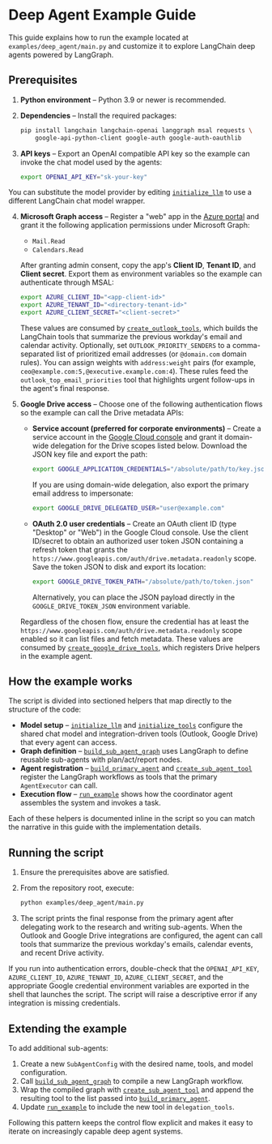 # Deep Agent Example Guide

This guide explains how to run the example located at
`examples/deep_agent/main.py` and customize it to explore LangChain deep agents
powered by LangGraph.

## Prerequisites

1. **Python environment** – Python 3.9 or newer is recommended.
2. **Dependencies** – Install the required packages:

   ```bash
   pip install langchain langchain-openai langgraph msal requests \
       google-api-python-client google-auth google-auth-oauthlib
   ```

3. **API keys** – Export an OpenAI compatible API key so the example can invoke
   the chat model used by the agents:

   ```bash
   export OPENAI_API_KEY="sk-your-key"
   ```

  You can substitute the model provider by editing
  [`initialize_llm`](../examples/deep_agent/main.py#L27) to use a different
   LangChain chat model wrapper.

4. **Microsoft Graph access** – Register a "web" app in the
   [Azure portal](https://portal.azure.com/) and grant it the following
   application permissions under Microsoft Graph:

   - `Mail.Read`
   - `Calendars.Read`

   After granting admin consent, copy the app's **Client ID**, **Tenant ID**,
   and **Client secret**. Export them as environment variables so the example
   can authenticate through MSAL:

   ```bash
   export AZURE_CLIENT_ID="<app-client-id>"
   export AZURE_TENANT_ID="<directory-tenant-id>"
   export AZURE_CLIENT_SECRET="<client-secret>"
   ```

   These values are consumed by
   [`create_outlook_tools`](../integrations/outlook.py), which builds the
   LangChain tools that summarize the previous workday's email and calendar
   activity. Optionally, set `OUTLOOK_PRIORITY_SENDERS` to a comma-separated
   list of prioritized email addresses (or `@domain.com` domain rules). You can
   assign weights with `address:weight` pairs (for example,
   `ceo@example.com:5,@executive.example.com:4`). These rules feed the
   `outlook_top_email_priorities` tool that highlights urgent follow-ups in the
   agent's final response.

5. **Google Drive access** – Choose one of the following authentication flows
   so the example can call the Drive metadata APIs:

   - **Service account (preferred for corporate environments)** – Create a
     service account in the [Google Cloud console](https://console.cloud.google.com/)
     and grant it domain-wide delegation for the Drive scopes listed below.
     Download the JSON key file and export the path:

       ```bash
       export GOOGLE_APPLICATION_CREDENTIALS="/absolute/path/to/key.json"
       ```

     If you are using domain-wide delegation, also export the primary email
     address to impersonate:

       ```bash
       export GOOGLE_DRIVE_DELEGATED_USER="user@example.com"
       ```

   - **OAuth 2.0 user credentials** – Create an OAuth client ID (type "Desktop"
     or "Web") in the Google Cloud console. Use the client ID/secret to obtain
     an authorized user token JSON containing a refresh token that grants the
     `https://www.googleapis.com/auth/drive.metadata.readonly` scope. Save the
     token JSON to disk and export its location:

       ```bash
       export GOOGLE_DRIVE_TOKEN_PATH="/absolute/path/to/token.json"
       ```

     Alternatively, you can place the JSON payload directly in the
     `GOOGLE_DRIVE_TOKEN_JSON` environment variable.

   Regardless of the chosen flow, ensure the credential has at least the
   `https://www.googleapis.com/auth/drive.metadata.readonly` scope enabled so it
   can list files and fetch metadata. These values are consumed by
   [`create_google_drive_tools`](../integrations/google_drive.py), which
   registers Drive helpers in the example agent.

## How the example works

The script is divided into sectioned helpers that map directly to the structure
of the code:

- **Model setup** – [`initialize_llm`](../examples/deep_agent/main.py#L27) and
  [`initialize_tools`](../examples/deep_agent/main.py#L49) configure the shared
  chat model and integration-driven tools (Outlook, Google Drive) that every
  agent can access.
- **Graph definition** – [`build_sub_agent_graph`](../examples/deep_agent/main.py#L101)
  uses LangGraph to define reusable sub-agents with plan/act/report nodes.
- **Agent registration** – [`build_primary_agent`](../examples/deep_agent/main.py#L164)
  and [`create_sub_agent_tool`](../examples/deep_agent/main.py#L192) register the
  LangGraph workflows as tools that the primary `AgentExecutor` can call.
- **Execution flow** – [`run_example`](../examples/deep_agent/main.py#L210)
  shows how the coordinator agent assembles the system and invokes a task.

Each of these helpers is documented inline in the script so you can match the
narrative in this guide with the implementation details.

## Running the script

1. Ensure the prerequisites above are satisfied.
2. From the repository root, execute:

   ```bash
   python examples/deep_agent/main.py
   ```

3. The script prints the final response from the primary agent after delegating
   work to the research and writing sub-agents. When the Outlook and Google
   Drive integrations are configured, the agent can call tools that summarize
   the previous workday's emails, calendar events, and recent Drive activity.

If you run into authentication errors, double-check that the `OPENAI_API_KEY`,
`AZURE_CLIENT_ID`, `AZURE_TENANT_ID`, `AZURE_CLIENT_SECRET`, and the appropriate
Google credential environment variables are exported in the shell that launches
the script. The script will raise a descriptive error if any integration is
missing credentials.

## Extending the example

To add additional sub-agents:

1. Create a new `SubAgentConfig` with the desired name, tools, and model
   configuration.
2. Call [`build_sub_agent_graph`](../examples/deep_agent/main.py#L101) to compile
   a new LangGraph workflow.
3. Wrap the compiled graph with [`create_sub_agent_tool`](../examples/deep_agent/main.py#L192)
   and append the resulting tool to the list passed into
   [`build_primary_agent`](../examples/deep_agent/main.py#L164).
4. Update [`run_example`](../examples/deep_agent/main.py#L210) to include the new
   tool in `delegation_tools`.

Following this pattern keeps the control flow explicit and makes it easy to
iterate on increasingly capable deep agent systems.
